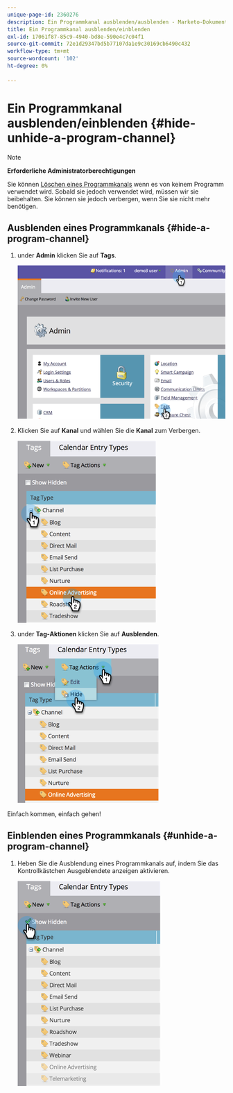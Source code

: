 ```yaml
---
unique-page-id: 2360276
description: Ein Programmkanal ausblenden/ausblenden - Marketo-Dokumente - Produktdokumentation
title: Ein Programmkanal ausblenden/einblenden
exl-id: 17061f87-85c9-4940-bd8e-590e4c7c04f1
source-git-commit: 72e1d29347bd5b77107da1e9c30169cb6490c432
workflow-type: tm+mt
source-wordcount: '102'
ht-degree: 0%

---
```


# Ein Programmkanal ausblenden/einblenden {#hide-unhide-a-program-channel}

>[!NOTE]
>
>**Erforderliche Administratorberechtigungen**

Sie können [Löschen eines Programmkanals](/help/marketo/product-docs/administration/tags/delete-a-program-channel.md) wenn es von keinem Programm verwendet wird.  Sobald sie jedoch verwendet wird, müssen wir sie beibehalten.  Sie können sie jedoch verbergen, wenn Sie sie nicht mehr benötigen.

## Ausblenden eines Programmkanals {#hide-a-program-channel}

1. under **Admin** klicken Sie auf **Tags**.

   ![](assets/image2014-9-24-15-3a45-3a7.png)

1. Klicken Sie auf **Kanal** und wählen Sie die **Kanal** zum Verbergen.

   ![](assets/image2014-9-24-15-3a45-3a41.png)

1. under **Tag-Aktionen** klicken Sie auf **Ausblenden**.

   ![](assets/image2014-9-24-15-3a46-3a22.png)

Einfach kommen, einfach gehen!

## Einblenden eines Programmkanals {#unhide-a-program-channel}

1. Heben Sie die Ausblendung eines Programmkanals auf, indem Sie das Kontrollkästchen Ausgeblendete anzeigen aktivieren.

   ![](assets/image2014-9-24-15-3a47-3a24.png)
